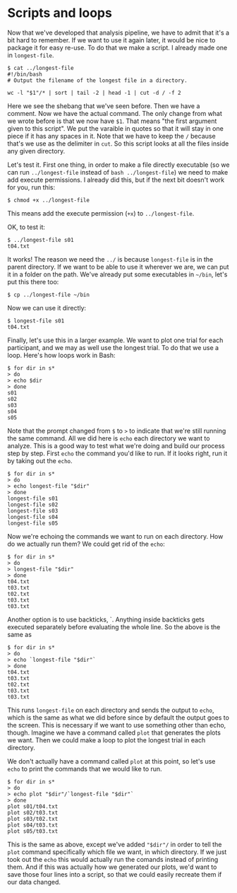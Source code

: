 Scripts and loops
===

Now that we've developed that analysis pipeline, we have to admit that it's a bit hard to remember.
If we want to use it again later, it would be nice to package it for easy re-use.
To do that we make a script.
I already made one in `longest-file`.

    $ cat ../longest-file
    #!/bin/bash
    # Output the filename of the longest file in a directory.
    
    wc -l "$1"/* | sort | tail -2 | head -1 | cut -d / -f 2

Here we see the shebang that we've seen before.
Then we have a comment.
Now we have the actual command.
The only change from what we wrote before is that we now have `$1`.
That means "the first argument given to this script".
We put the varaible in quotes so that it will stay in one piece if it has any spaces in it.
Note that we have to keep the `/` because that's we use as the delimiter in `cut`.
So this script looks at all the files inside any given directory.

Let's test it.
First one thing, in order to make a file directly executable (so we can run `../longest-file` instead of `bash ../longest-file`) we need to make add execute permissions.
I already did this, but if the next bit doesn't work for you, run this:

    $ chmod +x ../longest-file

This means add the execute permission (`+x`) to `../longest-file`.

OK, to test it:

    $ ../longest-file s01
    t04.txt

It works!
The reason we need the `../` is because `longest-file` is in the parent directory.
If we want to be able to use it wherever we are, we can put it in a folder on the path.
We've already put some executables in `~/bin`, let's put this there too:

    $ cp ../longest-file ~/bin

Now we can use it directly:

    $ longest-file s01
    t04.txt

Finally, let's use this in a larger example.
We want to plot one trial for each participant, and we may as well use the longest trial.
To do that we use a loop.
Here's how loops work in Bash:

    $ for dir in s*  
    > do             
    > echo $dir      
    > done           
    s01              
    s02              
    s03              
    s04              
    s05

Note that the prompt changed from `$` to `>` to indicate that we're still running the same command.
All we did here is `echo` each directory we want to analyze.
This is a good way to test what we're doing and build our process step by step.
First `echo` the command you'd like to run.
If it looks right, run it by taking out the `echo`.

    $ for dir in s*
    > do
    > echo longest-file "$dir"
    > done
    longest-file s01
    longest-file s02
    longest-file s03
    longest-file s04
    longest-file s05

Now we're echoing the commands we want to run on each directory.
How do we actually run them?
We could get rid of the `echo`:

    $ for dir in s*
    > do
    > longest-file "$dir"
    > done
    t04.txt
    t03.txt
    t02.txt
    t03.txt
    t03.txt

Another option is to use backticks, \`.
Anything inside backticks gets executed separately before evaluating the whole line.
So the above is the same as

    $ for dir in s*
    > do
    > echo `longest-file "$dir"`
    > done
    t04.txt
    t03.txt
    t02.txt
    t03.txt
    t03.txt

This runs `longest-file` on each directory and sends the output to `echo`, which is the same as what we did before since by default the output goes to the screen.
This is necessary if we want to use something other than echo, though.
Imagine we have a command called `plot` that generates the plots we want.
Then we could make a loop to plot the longest trial in each directory.

We don't actually have a command called `plot` at this point, so let's use `echo` to print the commands that we would like to run.

    $ for dir in s*
    > do
    > echo plot "$dir"/`longest-file "$dir"`
    > done
    plot s01/t04.txt
    plot s02/t03.txt
    plot s03/t02.txt
    plot s04/t03.txt
    plot s05/t03.txt

This is the same as above, except we've added `"$dir"/` in order to tell the `plot` command specifically which file we want, in which directory.
If we just took out the `echo` this would actually run the comands instead of printing them.
And if this was actually how we generated our plots, we'd want to save those four lines into a script, so that we could easily recreate them if our data changed.
